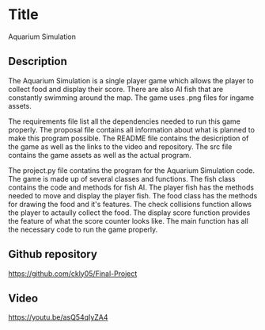 # Title
Aquarium Simulation

## Description
The Aquarium Simulation is a single player game which allows the player
to collect food and display their score. There are also AI fish
that are constantly swimming around the map. The game uses .png files
for ingame assets.

The requirements file list all the dependencies needed to run this game
properly. The proposal file contains all information about what is planned to
make this program possible. The README file contains the desicription of the 
game as well as the links to the video and repository. The
src file contains the game assets as well as the actual program.

The project.py file contatins the program for the Aquarium Simulation code. The
game is made up of several classes and functions. The fish class 
contains the code and methods for fish AI. The player fish has
the methods needed to move and display the player fish. The food
class has the methods for drawing the food and it's features. The
check collisions function allows the player to actaully collect the food. The
display score function provides the feature of what the score counter looks
like. The main function has all the necessary code to run the 
game properly.

## Github repository
https://github.com/ckly05/Final-Project

## Video
https://youtu.be/asQ54qIyZA4